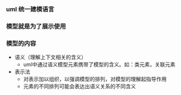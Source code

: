 ### uml 统一建模语言


### 模型就是为了展示使用

### 模型的内容
 * 语义（理解上下文相关的含义）
   + uml中通过语义模型元素携带了模型的含义。如：类元素，关联元素
 * 表示法
   + 对表示加以组织，以强调模型的排列，对模型的理解起指导作用
   + 元素的不同排列可能会表达出语义关系的不同含义
   
   